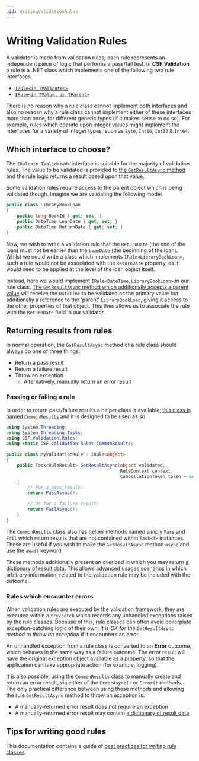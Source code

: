 ```yaml
---
uid: WritingValidationRules
---
```

# Writing Validation Rules

A validator is made from validation rules; each rule represents an independent piece of logic that performs a pass/fail test.
In **CSF.Validation** a rule is a .NET class which implements one of the following two rule interfaces.

* [`IRule<in TValidated>`]
* [`IRule<in TValue, in TParent>`]

There is no reason why a rule class cannot implement both interfaces and also no reaosn why a rule class cannot implement either of these interfaces more than once, for different generic types (if it makes sense to do so).
For example, rules which operate upon integer values might implement the interfaces for a variety of integer types, such as `Byte`, `Int16`, `Int32` & `Int64`.

[`IRule<in TValidated>`]:xref:CSF.Validation.Rules.IRule`1
[`IRule<in TValue, in TParent>`]:xref:CSF.Validation.Rules.IRule`2

## Which interface to choose?

The `IRule<in TValidated>` interface is suitable for the majority of validation rules.
The value to be validated is provided to [the `GetResultAsync` method] and the rule logic returns a result based upon that value.

Some validation rules require access to the parent object which is being validated though.
Imagine we are validating the following model.

```csharp
public class LibraryBookLoan
{
    public long BookId { get; set; }
    public DateTime LoanDate { get; set; }
    public DateTime ReturnDate { get; set; }
}
```

Now, we wish to write a validation rule that the `ReturnDate` (the end of the loan) must not be earlier than the `LoanDate` (the beginning of the loan).
Whilst we could write a class which implements `IRule<LibraryBookLoan>`, such a rule would not be associated with the `ReturnDate` property, as it would need to be applied at the level of the loan object itself.

Instead, here we would implement `IRule<DateTime,LibraryBookLoan>` in our rule class.
[The `GetResultAsync` method which additionally accepts a parent value] will receive the `DateTime` to be validated as the primary value but additionally a reference to the 'parent' `LibraryBookLoan`, giving it access to the other properties of that object.
This then allows us to associate the rule with the `ReturnDate` field in our validator.

[the `GetResultAsync` method]:xref:CSF.Validation.Rules.IRule`1.GetResultAsync(`0,CSF.Validation.Rules.RuleContext,System.Threading.CancellationToken)
[The `GetResultAsync` method which additionally accepts a parent value]:xref:CSF.Validation.Rules.IRule`2.GetResultAsync(`0,`1,CSF.Validation.Rules.RuleContext,System.Threading.CancellationToken)

## Returning results from rules

In normal operation, the `GetResultAsync` method of a rule class should always do one of three things:

* Return a pass result
* Return a failure result
* Throw an exception
  * Alternatively, manually return an error result

### Passing or failing a rule

In order to return pass/failure results a helper class is available; [this class is named `CommonResults`] and it is designed to be used as so.

```csharp
using System.Threading;
using System.Threading.Tasks;
using CSF.Validation.Rules;
using static CSF.Validation.Rules.CommonResults;

public class MyValidationRule : IRule<object>
{
    public Task<RuleResult> GetResultAsync(object validated,
                                           RuleContext context,
                                           CancellationToken token = default)
    {
        // For a pass result:
        return PassAsync();

        // Or for a failure result:
        return FailAsync();
    }
}
```

The `CommonResults` class also has helper methods named simply `Pass` and `Fail` which return results that are not contained within `Task<T>` instances.
These are useful if you wish to make the `GetResultAsync` method `async` and use the `await` keyword.

These methods additionally present an overload in which you may return [a dictionary of result data].
This allows advanced usages scenarios in which arbitrary information, related to the validation rule may be included with the outcome.

[this class is named `CommonResults`]:xref:CSF.Validation.Rules.CommonResults
[a dictionary of result data]:ResultData.md

### Rules which encounter errors

When validation rules are executed by the validation framework, they are executed within a `try/catch` which records any unhandled exceptions raised by the rule classes.
Because of this, rule classes can often avoid boilerplate exception-catching logic of their own; _it is OK for the `GetResultAsync` method to throw an exception_ if it encounters an error.

An unhandled exception from a rule class is converted to an **Error** outcome, which behaves in the same way as a failure outcome.
The error result will have the original exception object available as a property, so that the application can take appropriate action (for example, logging).

It is also possible, using [the `CommonResults` class] to manually create and return an error result, via either of the `ErrorAsync()` or `Error()` methods.
The only practical difference between using these methods and allowing the rule `GetResultAsync` method to throw an exception is:

* A manually-returned error result does not require an exception
* A manually-returned error result may contain [a dictionary of result data]

[the `CommonResults` class]:xref:CSF.Validation.Rules.CommonResults
[a dictionary of result data]:ResultData.md

## Tips for writing good rules

This documentation contains a guide of [best practices for writing rule classes].

[best practices for writing rule classes]:RuleClassBestPractices.md
